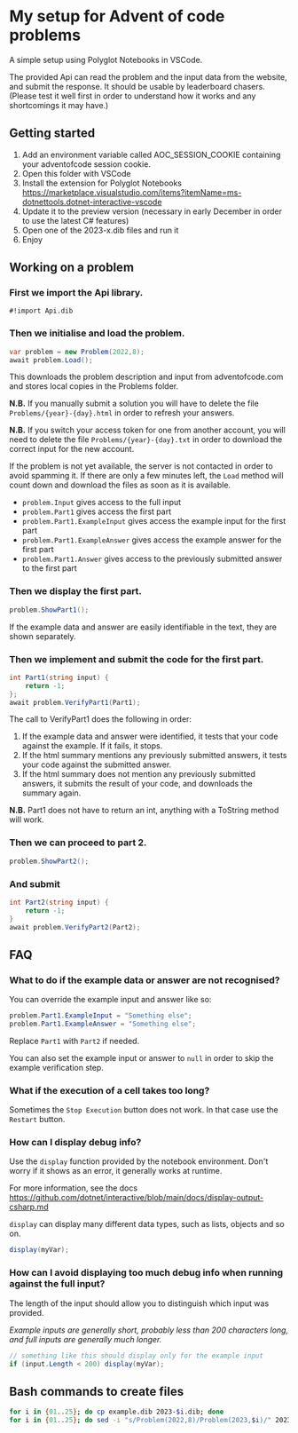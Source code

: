 # My setup for Advent of code problems

A simple setup using Polyglot Notebooks in VSCode.

The provided Api can read the problem and the input data from the website, and submit the response. It should be usable by leaderboard chasers. (Please test it well first in order to understand how it works and any shortcomings it may have.)

## Getting started

1. Add an environment variable called AOC_SESSION_COOKIE containing your adventofcode session cookie.
2. Open this folder with VSCode
3. Install the extension for Polyglot Notebooks https://marketplace.visualstudio.com/items?itemName=ms-dotnettools.dotnet-interactive-vscode
4. Update it to the preview version (necessary in early December in order to use the latest C# features)
5. Open one of the 2023-x.dib files and run it
6. Enjoy

## Working on a problem

### First we import the Api library.

```
#!import Api.dib
```

### Then we initialise and load the problem. 

```csharp
var problem = new Problem(2022,8);
await problem.Load();
```

This downloads the problem description and input from adventofcode.com
and stores local copies in the Problems folder.

**N.B.** If you manually submit a solution you will have to delete the file `Problems/{year}-{day}.html` in order to refresh your answers.

**N.B.** If you switch your access token for one from another account, you will need to delete the file `Problems/{year}-{day}.txt` in order to download the correct input for the new account.

If the problem is not yet available, the server is not contacted in order to avoid spamming it. If there are only a few minutes left, the `Load` method will count down and download the files as soon as it is available.

* `problem.Input` gives access to the full input
* `problem.Part1` gives access the first part
* `problem.Part1.ExampleInput` gives access the example input for the first part
* `problem.Part1.ExampleAnswer` gives access the example answer for the first part
* `problem.Part1.Answer` gives access to the previously submitted answer to the first part

### Then we display the first part. 

```csharp
problem.ShowPart1();
```

If the example data and answer are easily identifiable in the text, they are shown separately.

### Then we implement and submit the code for the first part.

```csharp
int Part1(string input) {
    return -1;
};
await problem.VerifyPart1(Part1);
```

The call to VerifyPart1 does the following in order:

1. If the example data and answer were identified, it tests that your code against the example. If it fails, it stops.
2. If the html summary mentions any previously submitted answers, it tests your code against the submitted answer.
3. If the html summary does not mention any previously submitted answers, it submits the result of your code, and downloads the summary again.

**N.B.** Part1 does not have to return an int, anything with a ToString method will work.

### Then we can proceed to part 2.

```csharp
problem.ShowPart2();
```

### And submit 

```csharp
int Part2(string input) {
    return -1;
}
await problem.VerifyPart2(Part2);
```

## FAQ

### What to do if the example data or answer are not recognised?

You can override the example input and answer like so:

```csharp
problem.Part1.ExampleInput = "Something else";
problem.Part1.ExampleAnswer = "Something else";
```

Replace `Part1` with `Part2` if needed.

You can also set the example input or answer to `null` in order to skip the example verification step.

### What if the execution of a cell takes too long?

Sometimes the `Stop Execution` button does not work. In that case use the `Restart` button.

### How can I display debug info?

Use the `display` function provided by the notebook environment. Don't worry if it shows as an error, it generally works at runtime.

For more information, see the docs https://github.com/dotnet/interactive/blob/main/docs/display-output-csharp.md

`display` can display many different data types, such as lists, objects and so on.

```csharp
display(myVar);
```

### How can I avoid displaying too much debug info when running against the full input?

The length of the input should allow you to distinguish which input was provided. 

*Example inputs are generally short, probably less than 200 characters long, and full inputs are generally much longer.*

```csharp
// something like this should display only for the example input
if (input.Length < 200) display(myVar);
```

## Bash commands to create files

```bash
for i in {01..25}; do cp example.dib 2023-$i.dib; done
for i in {01..25}; do sed -i "s/Problem(2022,8)/Problem(2023,$i)/" 2023-$i.dib; done
```